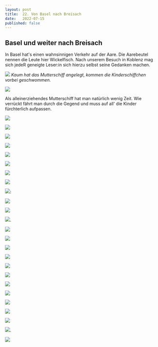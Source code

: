 ```yaml
---
layout: post
title:  22. Von Basel nach Breisach
date:   2022-07-15
published: false
---
```


##  Basel und weiter nach Breisach ##

In Basel hat's einen wahnsinnigen Verkehr auf der Aare. Die Aarebeutel nennen die Leute hier Wickelfisch. Nach unserem Besuch in Koblenz mag sich jedeR geneigte Leser:in sich hierzu selbst seine Gedanken machen.

![](/img/20220715_ms_res_basel_0.jpg)
*Kaum hat das Mutterschiff angelegt, kommen die Kinderschiffchen vorbei geschwommen.*

![](/img/20220715_ms_res_basel_1.jpg)

Als alleinerziehendes Mutterschiff hat man natürlich wenig Zeit. Wie verrückt fährt man durch die Gegend und muss auf all' die Kinder fürchterlich aufpassen.

![](/img/20220715_ms_res_basel_2.jpg)

![](/img/20220715_ms_res_basel_3.jpg)

![](/img/20220715_ms_res_basel_4.jpg)

![](/img/20220715_ms_res_basel_5.jpg)

![](/img/20220715_ms_res_basel_6.jpg)

![](/img/20220715_ms_res_basel_7.jpg)

![](/img/20220715_ms_res_basel_8.jpg)

![](/img/20220715_ms_res_basel_9.jpg)

![](/img/20220715_ms_res_basel_10.jpg):

![](/img/20220715_ms_res_basel_11.jpg)

![](/img/20220715_ms_res_basel_12.jpg)

![](/img/20220715_ms_res_basel_13.jpg).

![](/img/20220715_ms_res_basel_14.jpg)

![](/img/20220715_ms_res_basel_15.jpg)

![](/img/20220715_ms_res_basel_16.jpg)

![](/img/20220715_ms_res_basel_17.jpg)

![](/img/20220715_ms_res_basel_18.jpg)

![](/img/20220715_ms_res_basel_19.jpg)

![](/img/20220715_ms_res_basel_20.jpg)

![](/img/20220715_ms_res_basel_21.jpg)

![](/img/20220715_ms_res_basel_22.jpg)

![](/img/20220715_ms_res_basel_23.jpg)

![](/img/20220715_ms_res_basel_24.jpg)

![](/img/20220715_ms_res_basel_25.jpg).

![](/img/20220715_ms_res_basel_26.jpg)

